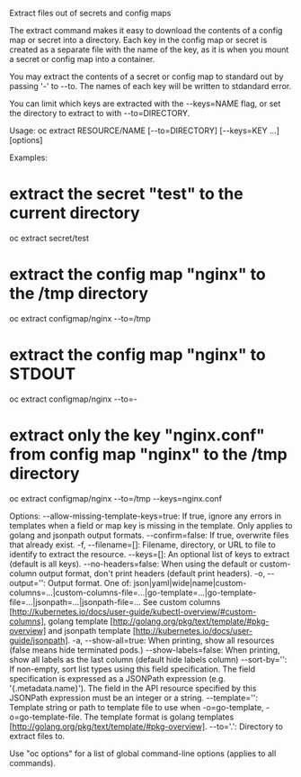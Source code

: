 Extract files out of secrets and config maps 

The extract command makes it easy to download the contents of a config map or secret into a directory. Each key in the config map or secret is created as a separate file with the name of the key, as it is when you mount a secret or config map into a container. 

You may extract the contents of a secret or config map to standard out by passing '-' to --to. The names of each key will be written to stdandard error. 

You can limit which keys are extracted with the --keys=NAME flag, or set the directory to extract to with --to=DIRECTORY.

Usage:
  oc extract RESOURCE/NAME [--to=DIRECTORY] [--keys=KEY ...] [options]

Examples:
  # extract the secret "test" to the current directory
  oc extract secret/test
  
  # extract the config map "nginx" to the /tmp directory
  oc extract configmap/nginx --to=/tmp
  
  # extract the config map "nginx" to STDOUT
  oc extract configmap/nginx --to=-
  
  # extract only the key "nginx.conf" from config map "nginx" to the /tmp directory
  oc extract configmap/nginx --to=/tmp --keys=nginx.conf

Options:
      --allow-missing-template-keys=true: If true, ignore any errors in templates when a field or map key is missing in the template. Only applies to golang and jsonpath output formats.
      --confirm=false: If true, overwrite files that already exist.
  -f, --filename=[]: Filename, directory, or URL to file to identify to extract the resource.
      --keys=[]: An optional list of keys to extract (default is all keys).
      --no-headers=false: When using the default or custom-column output format, don't print headers (default print headers).
  -o, --output='': Output format. One of: json|yaml|wide|name|custom-columns=...|custom-columns-file=...|go-template=...|go-template-file=...|jsonpath=...|jsonpath-file=... See custom columns [http://kubernetes.io/docs/user-guide/kubectl-overview/#custom-columns], golang template [http://golang.org/pkg/text/template/#pkg-overview] and jsonpath template [http://kubernetes.io/docs/user-guide/jsonpath].
  -a, --show-all=true: When printing, show all resources (false means hide terminated pods.)
      --show-labels=false: When printing, show all labels as the last column (default hide labels column)
      --sort-by='': If non-empty, sort list types using this field specification.  The field specification is expressed as a JSONPath expression (e.g. '{.metadata.name}'). The field in the API resource specified by this JSONPath expression must be an integer or a string.
      --template='': Template string or path to template file to use when -o=go-template, -o=go-template-file. The template format is golang templates [http://golang.org/pkg/text/template/#pkg-overview].
      --to='.': Directory to extract files to.

Use "oc options" for a list of global command-line options (applies to all commands).
